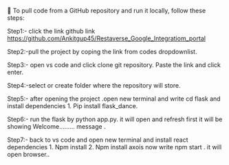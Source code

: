 	To pull code from a GitHub repository and run it locally, follow these steps:


Step1:- click the link  github  link https://github.com/Ankitgup45/Restaverse_Google_Integratiom_portal


Step2:-pull the project by coping the link from codes dropdownlist.


Step3:- open vs code and click clone git repository. Paste the link and click enter.


Step4:-select or create folder where the repository will store.

Step5:- after opening the project .open new terminal and write cd flask and install dependencies 1. Pip install flask_dance.

Step6:- run the flask by python app.py. it will open and  refresh first it will be showing Welcome……… message .

Step7:- back to vs code and open new terminal and install react dependencies 1. Npm install  2. Npm install axois  now write npm start . it will open browser..
